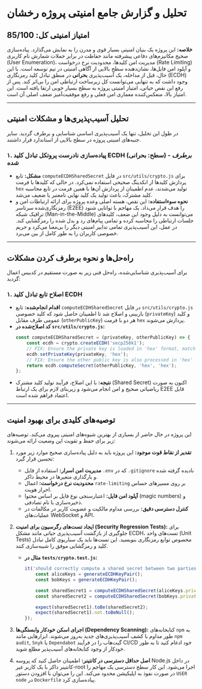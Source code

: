 # تحلیل و گزارش جامع امنیتی پروژه رخشان

## امتیاز امنیتی کل: 85/100

**خلاصه:** این پروژه یک بنیان امنیتی بسیار قوی و مدرن را به نمایش می‌گذارد. پیاده‌سازی صحیح مکانیزم‌های دفاعی پیشرفته مانند حفاظت در برابر حملات شمارش نام کاربری (User Enumeration)، مدیریت امن کلیدها، محدودیت نرخ درخواست (Rate Limiting) و آپلود امن فایل‌ها، نشان‌دهنده سطح بالایی از آگاهی امنیتی در تیم توسعه است. با این حال، قبل از مداخله، یک آسیب‌پذیری **بحرانی** در منطق تبادل کلید رمزنگاری (ECDH) وجود داشت که به تنهایی می‌توانست کل زیرساخت ارتباطی امن را بی‌اثر کند. پس از رفع این نقص حیاتی، امتیاز امنیتی پروژه به سطح بسیار خوبی ارتقا یافته است. این امتیاز بالا، منعکس‌کننده معماری امن فعلی و رفع موفقیت‌آمیز ضعف اصلی آن است.

---

## تحلیل آسیب‌پذیری‌ها و مشکلات امنیتی

در طول این تحلیل، تنها یک آسیب‌پذیری اساسی شناسایی و برطرف گردید. سایر جنبه‌های امنیتی پروژه در سطح بالایی از استاندارد قرار داشتند.

### ۱. پیاده‌سازی نادرست پروتکل تبادل کلید ECDH (سطح: بحرانی) - *برطرف شده*
- **مشکل:** تابع `computeECDHSharedSecret` در فایل `src/utils/crypto.js` برای پردازش کلیدها از انکدینگ صحیحی استفاده نمی‌کرد. در حالی که کلیدها با فرمت `hex` تولید می‌شدند، عدم اطمینان از پردازش آن‌ها با همین فرمت در تابع محاسبه کلید مشترک، باعث تولید یک کلید نهایی نامعتبر یا ضعیف می‌شد.
- **نحوه سوءاستفاده:** این نقص، هسته اصلی وعده پروژه برای ارائه ارتباطات امن و رمزنگاری‌شده سرتاسر (E2EE) را هدف قرار می‌داد. یک مهاجم با توانایی شنود ترافیک شبکه (Man-in-the-Middle) می‌توانست به دلیل وجود این ضعف، کلیدهای جلسات ارتباطی را محاسبه کرده و تمامی پیام‌های رد و بدل شده را رمزگشایی کند. در عمل، این آسیب‌پذیری تمامی تدابیر امنیتی دیگر را بی‌معنا می‌کرد و حریم خصوصی کاربران را به طور کامل از بین می‌برد.

---

## راه‌حل‌ها و نحوه برطرف کردن مشکلات

برای آسیب‌پذیری شناسایی‌شده، راه‌حل فنی زیر به صورت مستقیم در کدبیس اعمال گردید:

### ۱. اصلاح تابع تبادل کلید ECDH
- **اقدام انجام‌شده:** تابع `computeECDHSharedSecret` در فایل `src/utils/crypto.js` بازبینی و اصلاح شد تا اطمینان حاصل شود که کلید خصوصی (`privateKey`) و کلید عمومی طرف مقابل (`otherPublicKey`) هر دو با فرمت `hex` پردازش می‌شوند.
- **کد اصلاح‌شده در `src/utils/crypto.js`:**
  ```javascript
  const computeECDHSharedSecret = (privateKey, otherPublicKey) => {
      const ecdh = crypto.createECDH('secp256k1');
      // FIX: Ensure the private key is loaded in 'hex' format, matching its generation format.
      ecdh.setPrivateKey(privateKey, 'hex');
      // FIX: Ensure the other public key is also processed in 'hex' format.
      return ecdh.computeSecret(otherPublicKey, 'hex', 'hex');
  };
  ```
- **نتیجه:** با این اصلاح، فرآیند تولید کلید مشترک (Shared Secret) اکنون به صورت ریاضیاتی صحیح و امن انجام می‌شود و زیربنای لازم برای یک ارتباط E2EE قابل اعتماد فراهم شده است.

---

## توصیه‌های کلیدی برای بهبود امنیت

این پروژه در حال حاضر از بسیاری از بهترین شیوه‌های امنیتی پیروی می‌کند. توصیه‌های زیر برای حفظ و تقویت این وضعیت ارائه می‌شوند:

1.  **تقدیر از نقاط قوت موجود:** این پروژه باید به دلیل پیاده‌سازی صحیح موارد زیر مورد تحسین قرار گیرد:
    *   **مدیریت امن اسرار:** استفاده از فایل `.env` که در `.gitignore` نادیده گرفته شده و بارگذاری متغیرها در محیط داکر.
    *   **محدودیت نرخ درخواست:** اعمال `rate-limiting` بر روی مسیرهای حساس احراز هویت.
    *   **آپلود امن فایل:** اعتبارسنجی نوع فایل بر اساس محتوا (magic numbers) و ذخیره‌سازی با نام تصادفی.
    *   **کنترل دسترسی دقیق:** بررسی مداوم مالکیت و عضویت کاربر در مکالمات در عملیات‌های WebSocket و API.

2.  **ایجاد تست‌های رگرسیون برای امنیت (Security Regression Tests):** برای جلوگیری از بازگشت آسیب‌پذیری حیاتی مانند مشکل ECDH، تست‌های واحد (Unit Tests) مخصوص توابع رمزنگاری بنویسید. این تست‌ها باید یک سناریوی کامل تبادل کلید و رمزگشایی موفق را شبیه‌سازی کنند.
    *   **مثال در `tests/crypto.test.js`:**
        ```javascript
        it('should correctly compute a shared secret between two parties', () => {
            const aliceKeys = generateECDHKeyPair();
            const bobKeys = generateECDHKeyPair();

            const sharedSecret1 = computeECDHSharedSecret(aliceKeys.privateKey, bobKeys.publicKey);
            const sharedSecret2 = computeECDHSharedSecret(bobKeys.privateKey, aliceKeys.publicKey);

            expect(sharedSecret1).toBe(sharedSecret2);
            expect(sharedSecret1).not.toBeNull();
        });
        ```

3.  **اجرای اسکن خودکار وابستگی‌ها (Dependency Scanning):** کتابخانه‌های `npm` به طور مداوم با کشف آسیب‌پذیری‌های جدید به‌روز می‌شوند. ابزارهایی مانند `npm audit`, `Snyk` یا `Dependabot` گیت‌هاب را در فرآیند CI/CD خود ادغام کنید تا به طور خودکار از وجود کتابخانه‌های آسیب‌پذیر مطلع شوید.

4.  **اصل حداقل دسترسی در کانتینر:** اطمینان حاصل کنید که پروسه Node.js در داخل کانتینر داکر با یک کاربر غیر-root اجرا می‌شود. این کار سطح دسترسی یک مهاجم را در صورت نفوذ به اپلیکیشن محدود می‌کند. این را می‌توان با افزودن دستور `USER node` در `Dockerfile` پیاده‌سازی کرد.
